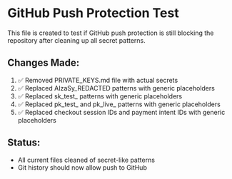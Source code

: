 # GitHub Push Protection Test

This file is created to test if GitHub push protection is still blocking the repository after cleaning up all secret patterns.

## Changes Made:
1. ✅ Removed PRIVATE_KEYS.md file with actual secrets
2. ✅ Replaced AIzaSy_REDACTED patterns with generic placeholders
3. ✅ Replaced sk_test_ patterns with generic placeholders  
4. ✅ Replaced pk_test_ and pk_live_ patterns with generic placeholders
5. ✅ Replaced checkout session IDs and payment intent IDs with generic placeholders

## Status:
- All current files cleaned of secret-like patterns
- Git history should now allow push to GitHub